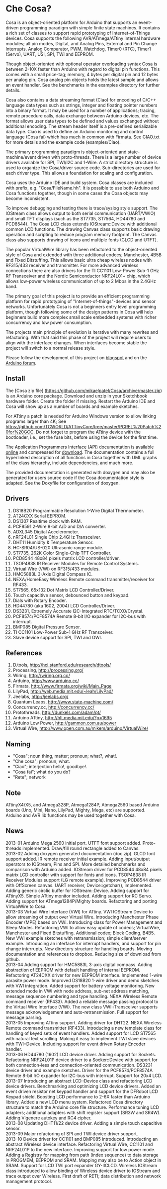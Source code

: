 Che Cosa?
=========

Cosa is an object-oriented platform for Arduino that supports an
event-driven programming paradigm with simple finite state
machines. It contains a rich set of classes to support rapid
prototyping of Internet-of-Things devices. Cosa supports the following
AVR/ATmega/ATtiny internal hardware modules; all pin modes, Digital,
and Analog Pins, External and Pin Change Interrupts, Analog
Comparator, PWM, Watchdog, Timer0 (RTC), Timer1 (Servo), UART, USI,
SPI, TWI and EEPROM.   

Though object-oriented with optional operator overloading syntax
Cosa is between 2-10X faster than Arduino with regard to digital pin
functions. This comes with a small price-tag; memory, 4 bytes per
digital pin and 12 bytes per analog pin. Cosa analog pin objects
holds the latest sample and allows an event handler. See the
benchmarks in the examples directory for further details.

Cosa also contains a data streaming format (Ciao) for encoding of
C/C++ language data types such as strings, integer and floating
pointer numbers into a binary format. It may be used for a number of
applications; tracing, remote procedure calls, data exchange between
Arduino devices, etc. The format allows user data types to be defined
and values exchanged without additional encoding. The stream header
itself is a pre-defined serializable data type. Ciao is used to define
an Arduino monitoring and control language (Cosa fai) which has much
in common with Firmata. See
[CIAO.txt](https://github.com/mikaelpatel/Cosa/blob/master/CIAO.txt)
for more details and the example code (examples/Ciao). 

The primary programming paradigm is object-oriented and
state-machine/event driven with proto-threads. There is a large number
of device drivers available for SPI, TWI/I2C and 1-Wire. A strict
directory structure is used to organize the Cosa/driver source
code. Sub-directories are used for each driver type. This allows a
foundation for scaling and configuration.

Cosa uses the Arduino IDE and build system. Cosa classes are included
with prefix, e.g. "Cosa/FileName.hh". It is possible to use both
Arduino and Cosa functions together, though in some cases the Cosa
objects may become inconsistent. 

To improve debugging and testing there is trace/syslog style support. 
The IOStream class allows output to both serial communication
(UART/VWIO) and small TFT displays (such as the ST7735, ST7564,
HD44780 and PCD8544). The Cosa LCD class extends IOStream::Device with
additional common LCD functions. The drawing Canvas class supports
basic drawing operation and scripting to reduce program memory
footprint. The Canvas class also supports drawing of icons and
multiple fonts (GLCD and UTFT).  

The popular VirtualWire library has been refactored to the
object-oriented style of Cosa and extended with three additional
codecs; Manchester, 4B5B and Fixed Bitstuffing. This allows basic
ultra cheap wireless nodes with RF315/433 receiver and
transmitter. For more advanced wireless connections there are also
drivers for the TI CC1101 Low-Power Sub-1 GHz RF Transceiver and the
Nordic Semiconductor NRF24L01+ chip, which allows low-power wireless
communication of up to 2 Mbps in the 2.4GHz band.

The primary goal of this project is to provide an efficient programming
platform for rapid prototyping of "Internet-of-things"-devices and
sensor networks. Unfortunately Cosa is not a beginners entry level
programming platform, though following some of the design patterns in
Cosa will help beginners build more complex small scale embedded
systems with richer concurrency and low power consumption.  

The projects main principle of evolution is iterative with many
rewrites and refactoring. With that said this phase of the project
will require users to align with the interface changes. When
interfaces become stable the project will switch to a normal release
style.

Please follow the development of this project on
[blogspot](http://cosa-arduino.blogspot.se/) and on the [Arduino
forum](http://arduino.cc/forum/index.php/topic,150299.0.html).  

Install
-------

The [Cosa zip file]
(https://github.com/mikaelpatel/Cosa/archive/master.zip) is an Arduino
core package. Download and unzip in your Sketchbook hardware
folder. Create the folder if missing. Restart the Arduino IDE and Cosa
will show up as a number of boards and example sketches.  

For ATtiny a patch is needed for Arduino Windows version to allow
linking programs larger than 4K; See
https://github.com/TCWORLD/ATTinyCore/tree/master/PCREL%20Patch%20for%20GCC. 
Do not forget to program the ATtiny device with the bootloader, i.e.,
set the fuse bits, before using the device for the first time.  

The Application Programmers Interface (API) documentation is available 
[online](http://dl.dropbox.com/u/993383/Cosa/doc/html/index.html) and
compressed for
[download](http://dl.dropbox.com/u/993383/Cosa/doc.zip). The
documentation contains a full hyperlinked description of all functions
in Cosa together with UML graphs of the class hierarchy, include
dependencies, and much more. 

The provided documentation is generated with doxygen and may also be
generated for users source code if the Cosa documentation style is
adapted. See the Doxyfile for configuration of doxygen. 

Drivers
-------

1. DS18B20 Programmable Resolution 1-Wire Digital Thermometer.
2. AT24CXX Serial EEPROM.
3. DS1307 Realtime clock with RAM.
4. PCF8591 2-Wire 8-bit A/D and D/A converter.
5. ADXL345 Digital Accelerometer.
6. nRF24L01 Single Chip 2.4GHz Transceiver. 
7. DHT11 Humidity & Temperature Sensor.
8. HC-SR04/US-020 Ultrasonic range module.
9. ST7735, 262K Color Single-Chip TFT Controller.
10. PCD8544 48x84 pixels matrix LCD controller/driver.
11. TSOP4838 IR Receiver Modules for Remote Control Systems.
12. Virtual Wire (VWI) on RF315/433 modules.
13. HMC5883L 3-Axis Digital Compass IC.
14. NEXA/HomeEasy Wireless Remote command transmitter/receiver for RF433.
15. ST7565, 65x132 Dot Matrix LCD Controller/Driver.
16. Touch capacitive sensor, debounced button and keypad.
17. Dials with Rotary Encoder.
18. HD44780 (aka 1602, 2004) LCD Controller/Driver.
19. DS3231, Extremely Accurate I2C-Integrated RTC/TCXO/Crystal. 
20. PCF8574/PCF8574A Remote 8-bit I/O expander for I2C-bus with interrupt. 
21. BMP085 Digital Pressure Sensor.
22. TI CC1101 Low-Power Sub-1 GHz RF Transceiver.
23. Slave device support for SPI, TWI and OWI.

References
----------

1. D.tools, http://hci.stanford.edu/research/dtools/
2. Processing, http://processing.org/
3. Wiring, http://wiring.org.co/
4. Arduino, http://www.arduino.cc/
5. Firmata, http://www.firmata.org/wiki/Main_Page
6. LilyPad, http://web.media.mit.edu/~leah/LilyPad/
7. Jeelabs, http://jeelabs.org/
8. Quantum Leaps, http://www.state-machine.com/
9. Concurrency.cc, http://concurrency.cc/
10. Protothreads, http://dunkels.com/adam/pt/
11. Arduino ATtiny, http://hlt.media.mit.edu/?p=1695
12. Arduino Low Power, http://gammon.com.au/power
13. Virtual Wire, http://www.open.com.au/mikem/arduino/VirtualWire/

Naming
------

* "Cosa"; noun thing, matter; pronoun; what?, what!. 
* "Che cosa"; pronoun; what. 
* "Ciao"; interjection hello!, goodbye!. 
* "Cosa fai"; what do you do?
* "Rete"; network

Note
----

ATtinyX4/X5, and Atmega328P, Atmega1284P, Atmega2560 based Arduino
boards (Uno, Mini, Nano, LilyPad, Mighty, Mega, etc) are supported. 
Arduino and AVR lib functions may be used together with Cosa.  

News
----

2013-01 Arduino Mega 2560 initial port. UTFT font support
added. Proto-threads implemented. Draw/fill round rectangle added to
Canvas.    
2013-02 Adding doxygen generated documentation (doc.zip). GLCD font
support added. IR remote receiver initial example. Adding input/output
operators to IOStream, Pins and SPI. More detailed benchmarks and
comparison with Arduino added. IOStream driver for PCD8544 48x84
pixels matrix LCD controller with support for fonts and icons.
TSOP4838 IR Receiver Modules support (LG remote example). Improving
PCD8544 driver with OffScreen canvas. UART receiver,
Device::getchar(), implemented. Adding generic circlic buffer for
IOStream::Device. Adding support for ATtinyX5. Simple ATtiny monitor
included. Adding support for RC Servo. Adding support for
ATmega1284P/Mighty boards. Refactoring and porting VirtualWire to
Cosa.    
2013-03 Virtual Wire Interface (VWI) for ATtiny. VWI IOStream Device
to allow streaming of output over Virtual Wire. Introducing Manchester
Phase Encoder (MPE) based on VWI. Introducing class for Power
Management and Sleep Modes. Refactoring VWI to allow easy update of
codecs; VirtualWire, Manchester and Fixed Bitstuffing. Additional
codex; Block Coding, B4B5. New VWI example sketches with
retransmission; simple client/server example. Introducing an interface
for interrupt handlers, and support for pin change interrupts. New
directory structure for handling boards. Moving documentation and
references to dropbox. Reducing size of download from github.   
2013-04 Adding support for HMC5883L 3-axis digital compass. Adding
abstraction of EEPROM with default handling of internal
EEPROM. Refactoring AT24CXX driver for new EEPROM
interface. Implemented 1-wire parasite power mode. Improved DS18B20
1-wire driver and demo sketches with VWI integration. Added support
for battery voltage monitoring. New extended mode in VWI with node
address, sub-net address matching, message sequence numbering and type
handling. NEXA Wireless Remote command receiver (RF433). Added a
reliable message passing protocol to the Virtual Wire Interface
(VWI). The new class VWI::Transceiver supports message acknowledgement
and auto-retransmission. Full support for message parsing.    
2013-05 Improving ATtiny support. Adding driver for DHT22. NEXA
Wireless Remote command transmitter (RF433). Introducing a new
template class for handling of keyed sets of event handlers. Added
support for LCD ST7565 with natural text scrolling. Making it easy to
implement TWI slave devices with TWI::Device. Including support for
event driven Rotary Encoder handler.   
2013-06 HD44780 (1602) LCD device driver. Adding support for
Sockets. Refactoring NRF24L01P device driver to a
Socker::Device with support for both connection-less and
connection-oriented communication. DS3231 device driver and example
sketches.  Driver for the PCF8574/PCF8574A Remote 8-bit I/O expander
for I2C-bus with interrupt. Support for 20x4 LCD.    
2013-07 Introducing an abstract LCD::Device class and refactoring LCD
device drivers. Benchmarking and optimizing LCD device drivers. Added
an event driven resistor net keypad handler and support for the
DFRobot LCD Keypad shield. Boosting LCD performance to 2-6X faster
than Arduino library. Added a new LCD menu system. Refactored Cosa
directory structure to match the Arduino core file
structure. Performance tuning LCD adapters; additional adapters with
shift register support (SR3W and SR4W). Adding Vigenere autokey and
RC4 cipher.       
2013-08 Updating DHT11/22 device driver. Adding a simple touch
capacitive sensor.     
2013-09 Major refactoring of SPI and TWI device driver support.    
2013-10 Device driver for CC1101 and BMP085 introduced. Introducting
an abstract Wireless device interface. Refactoring Virtual Wire,
CC1101 and NRF24L01P to the new interface. Improving support for low
power mode. Adding a Registry for mapping from path (index sequence)
to data storage in PROGMEM, EEPROM and SRAM. Mapping may also be to
Action object in SRAM. Support for LCD TWI port expander
GY-IICLCD. Wireless IOStream class introduced to allow binding of
Wireless device driver to IOStream and trace output over
Wireless. First draft of RETI; data distribution and network
management protocol.          
